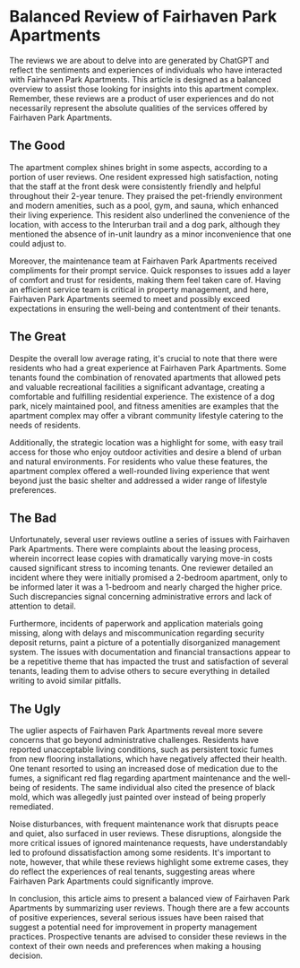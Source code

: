 # Balanced Review of Fairhaven Park Apartments

The reviews we are about to delve into are generated by ChatGPT and reflect the sentiments and experiences of individuals who have interacted with Fairhaven Park Apartments. This article is designed as a balanced overview to assist those looking for insights into this apartment complex. Remember, these reviews are a product of user experiences and do not necessarily represent the absolute qualities of the services offered by Fairhaven Park Apartments.

## The Good

The apartment complex shines bright in some aspects, according to a portion of user reviews. One resident expressed high satisfaction, noting that the staff at the front desk were consistently friendly and helpful throughout their 2-year tenure. They praised the pet-friendly environment and modern amenities, such as a pool, gym, and sauna, which enhanced their living experience. This resident also underlined the convenience of the location, with access to the Interurban trail and a dog park, although they mentioned the absence of in-unit laundry as a minor inconvenience that one could adjust to.

Moreover, the maintenance team at Fairhaven Park Apartments received compliments for their prompt service. Quick responses to issues add a layer of comfort and trust for residents, making them feel taken care of. Having an efficient service team is critical in property management, and here, Fairhaven Park Apartments seemed to meet and possibly exceed expectations in ensuring the well-being and contentment of their tenants.

## The Great

Despite the overall low average rating, it's crucial to note that there were residents who had a great experience at Fairhaven Park Apartments. Some tenants found the combination of renovated apartments that allowed pets and valuable recreational facilities a significant advantage, creating a comfortable and fulfilling residential experience. The existence of a dog park, nicely maintained pool, and fitness amenities are examples that the apartment complex may offer a vibrant community lifestyle catering to the needs of residents.

Additionally, the strategic location was a highlight for some, with easy trail access for those who enjoy outdoor activities and desire a blend of urban and natural environments. For residents who value these features, the apartment complex offered a well-rounded living experience that went beyond just the basic shelter and addressed a wider range of lifestyle preferences.

## The Bad

Unfortunately, several user reviews outline a series of issues with Fairhaven Park Apartments. There were complaints about the leasing process, wherein incorrect lease copies with dramatically varying move-in costs caused significant stress to incoming tenants. One reviewer detailed an incident where they were initially promised a 2-bedroom apartment, only to be informed later it was a 1-bedroom and nearly charged the higher price. Such discrepancies signal concerning administrative errors and lack of attention to detail.

Furthermore, incidents of paperwork and application materials going missing, along with delays and miscommunication regarding security deposit returns, paint a picture of a potentially disorganized management system. The issues with documentation and financial transactions appear to be a repetitive theme that has impacted the trust and satisfaction of several tenants, leading them to advise others to secure everything in detailed writing to avoid similar pitfalls.

## The Ugly

The uglier aspects of Fairhaven Park Apartments reveal more severe concerns that go beyond administrative challenges. Residents have reported unacceptable living conditions, such as persistent toxic fumes from new flooring installations, which have negatively affected their health. One tenant resorted to using an increased dose of medication due to the fumes, a significant red flag regarding apartment maintenance and the well-being of residents. The same individual also cited the presence of black mold, which was allegedly just painted over instead of being properly remediated.

Noise disturbances, with frequent maintenance work that disrupts peace and quiet, also surfaced in user reviews. These disruptions, alongside the more critical issues of ignored maintenance requests, have understandably led to profound dissatisfaction among some residents. It's important to note, however, that while these reviews highlight some extreme cases, they do reflect the experiences of real tenants, suggesting areas where Fairhaven Park Apartments could significantly improve.

In conclusion, this article aims to present a balanced view of Fairhaven Park Apartments by summarizing user reviews. Though there are a few accounts of positive experiences, several serious issues have been raised that suggest a potential need for improvement in property management practices. Prospective tenants are advised to consider these reviews in the context of their own needs and preferences when making a housing decision.